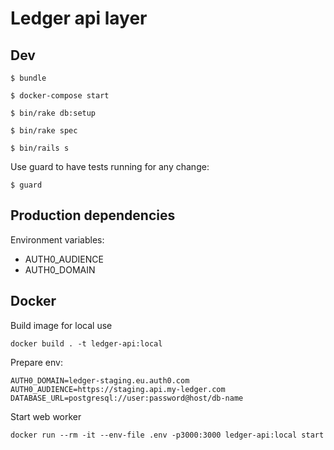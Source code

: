 # Ledger api layer

## Dev

```$ bundle```

```$ docker-compose start```

```$ bin/rake db:setup```

```$ bin/rake spec```

```$ bin/rails s```

Use guard to have tests running for any change:

```$ guard```

## Production dependencies

Environment variables:

* AUTH0_AUDIENCE
* AUTH0_DOMAIN


## Docker

Build image for local use

```
docker build . -t ledger-api:local
```

Prepare env:
```
AUTH0_DOMAIN=ledger-staging.eu.auth0.com
AUTH0_AUDIENCE=https://staging.api.my-ledger.com
DATABASE_URL=postgresql://user:password@host/db-name
```

Start web worker

```
docker run --rm -it --env-file .env -p3000:3000 ledger-api:local start
```
